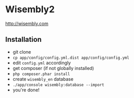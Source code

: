 # Wisembly2

http://wisembly.com

## Installation

- git clone
- `cp app/config/config.yml.dist app/config/config.yml`
- edit `config.yml` accordingly
- get composer (if not globally installed)
- `php composer.phar install`
- create `wisembly_en` database
- `./app/console wisembly:database --import`
- you're done!
